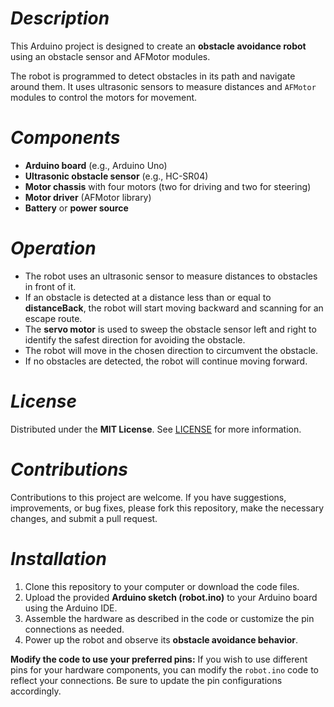# *Description*
This Arduino project is designed to create an **obstacle avoidance robot** using an obstacle sensor and AFMotor modules.

The robot is programmed to detect obstacles in its path and navigate around them. It uses ultrasonic sensors to measure distances and `AFMotor` modules to control the motors for movement.

# *Components*
- **Arduino board** (e.g., Arduino Uno)
- **Ultrasonic obstacle sensor** (e.g., HC-SR04)
- **Motor chassis** with four motors (two for driving and two for steering)
- **Motor driver** (AFMotor library)
- **Battery** or **power source**

# *Operation*
- The robot uses an ultrasonic sensor to measure distances to obstacles in front of it.
- If an obstacle is detected at a distance less than or equal to **distanceBack**, the robot will start moving backward and scanning for an escape route.
- The **servo motor** is used to sweep the obstacle sensor left and right to identify the safest direction for avoiding the obstacle.
- The robot will move in the chosen direction to circumvent the obstacle.
- If no obstacles are detected, the robot will continue moving forward.

# *License*
Distributed under the **MIT License**. See [LICENSE](https://github.com/lPauI/Arduino-obstacle-avoider/blob/main/LICENSE) for more information.

# *Contributions*
Contributions to this project are welcome. If you have suggestions, improvements, or bug fixes, please fork this repository, make the necessary changes, and submit a pull request.

# *Installation*
1. Clone this repository to your computer or download the code files.
2. Upload the provided **Arduino sketch (robot.ino)** to your Arduino board using the Arduino IDE.
3. Assemble the hardware as described in the code or customize the pin connections as needed.
4. Power up the robot and observe its **obstacle avoidance behavior**.

**Modify the code to use your preferred pins:** If you wish to use different pins for your hardware components, you can modify the `robot.ino` code to reflect your connections. Be sure to update the pin configurations accordingly.
